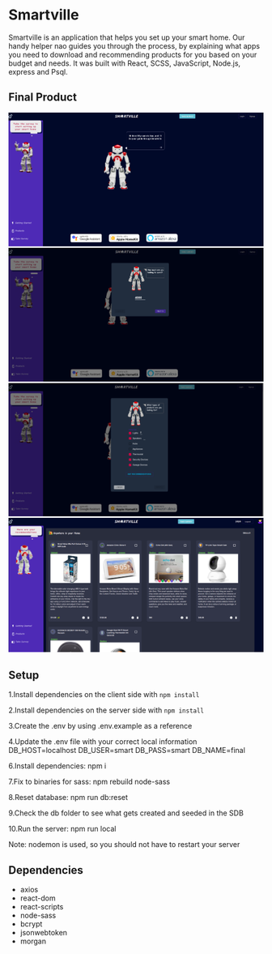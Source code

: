 # Smartville

Smartville is an application that helps you set up your smart home. Our handy helper nao guides you through the process, by explaining what apps you need to download and recommending products for you based on your budget and needs. It was built with React, SCSS, JavaScript, 
Node.js, express and Psql.

## Final Product

!["Nao welcomes you to Smartville"](https://github.com/davidOnaolapo/smartHomeSetup/blob/master/docs/Smartville_welcome.png?raw=true)
!["First survey question"](https://github.com/davidOnaolapo/smartHomeSetup/blob/master/docs/Smartville_budget_survey.png?raw=true)
!["Final survey question"](https://github.com/davidOnaolapo/smartHomeSetup/blob/master/docs/Smartville_products_survey.png?raw=true)
!["Here are your recommendations"](https://github.com/davidOnaolapo/smartHomeSetup/blob/master/docs/Smartville_recommendations.png?raw=true)

## Setup

1.Install dependencies on the client side with `npm install`

2.Install dependencies on the server side with `npm install`

3.Create the .env by using .env.example as a reference

4.Update the .env file with your correct local information
DB_HOST=localhost
DB_USER=smart
DB_PASS=smart
DB_NAME=final

6.Install dependencies: npm i

7.Fix to binaries for sass: npm rebuild node-sass

8.Reset database: npm run db:reset

9.Check the db folder to see what gets created and seeded in the SDB

10.Run the server: npm run local

Note: nodemon is used, so you should not have to restart your server

## Dependencies

- axios
- react-dom
- react-scripts
- node-sass
- bcrypt
- jsonwebtoken
- morgan


